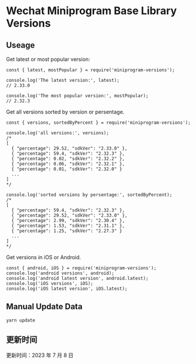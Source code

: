 
# Wechat Miniprogram Base Library Versions

## Useage

Get latest or most popular version:

```;
const { latest, mostPopular } = require('miniprogram-versions');

console.log('The latest version:', latest);
// 2.33.0

console.log('The most popular version:', mostPopular);
// 2.32.3

```

Get all versions sorted by version or persentage.

```
const { versions, sortedByPercent } = require('miniprogram-versions');

console.log('all versions:', versions);
/*
[
  { "percentage": 29.52, "sdkVer": "2.33.0" },
  { "percentage": 59.4, "sdkVer": "2.32.3" },
  { "percentage": 0.02, "sdkVer": "2.32.2" },
  { "percentage": 0.06, "sdkVer": "2.32.1" },
  { "percentage": 0.01, "sdkVer": "2.32.0" }
  ...
]
*/

console.log('sorted versions by persentage:', sortedByPercent);
/*
[
  { "percentage": 59.4, "sdkVer": "2.32.3" },
  { "percentage": 29.52, "sdkVer": "2.33.0" },
  { "percentage": 2.99, "sdkVer": "2.30.4" },
  { "percentage": 1.53, "sdkVer": "2.31.1" },
  { "percentage": 1.25, "sdkVer": "2.27.3" }
  ...
]
*/
```

Get versions in iOS or Android.

```
const { android, iOS } = require('miniprogram-versions');
console.log('android versions', android);
console.log('android latest version', android.latest);
console.log('iOS versions', iOS);
console.log('iOS latest version', iOS.latest);
```

## Manual Update Data

```
yarn update
```

## 更新时间

更新时间：2023 年 7 月 8 日
